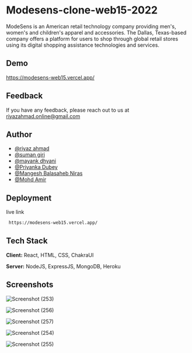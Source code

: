 
# Modesens-clone-web15-2022

 ModeSens is an American retail technology company providing men's, women's and children's apparel and accessories. The Dallas, Texas-based company offers a platform for users to shop through global retail stores using its digital shopping assistance technologies and services.


## Demo


https://modesens-web15.vercel.app/

## Feedback

If you have any feedback, please reach out to us at riyazahmad.online@gmail.com


## Author

- [@riyaz ahmad](https://github.com/iam-riyaz)
- [@suman giri](https://github.com/SumanJK)
- [@mayank dhyani](https://github.com/mayank8887)
- [@Priyanka Dubey](https://github.com/Priyankadubey190)
- [@Mangesh Balasaheb Niras](https://github.com/mangeshniras)
- [@Mohd Amir](https://github.com/Amir98375)


## Deployment

live link

```bash
 https://modesens-web15.vercel.app/
```


## Tech Stack

**Client:** React, HTML, CSS, ChakraUI

**Server:** NodeJS, ExpressJS, MongoDB, Heroku


## Screenshots


![Screenshot (253)](https://user-images.githubusercontent.com/97458162/167442225-bc6e4034-bf05-4f2a-9dcd-1a9dc49167f9.png)


![Screenshot (256)](https://user-images.githubusercontent.com/97458162/167442208-9080a05d-53eb-400d-8e49-923adf350aba.png)


![Screenshot (257)](https://user-images.githubusercontent.com/97458162/167442219-4318ac68-4c05-40d9-9d4e-cbe6db3e8002.png)


![Screenshot (254)](https://user-images.githubusercontent.com/97458162/167442228-0fddf9f7-27ed-4c19-974d-b244e42ef853.png)


![Screenshot (255)](https://user-images.githubusercontent.com/97458162/167442237-41bfa3bb-be33-4b89-a335-eabfb8d1608a.png)


